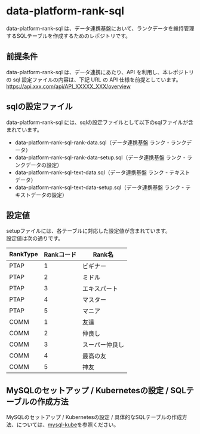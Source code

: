 # data-platform-rank-sql 
data-platform-rank-sql は、データ連携基盤において、ランクデータを維持管理するSQLテーブルを作成するためのレポジトリです。  

## 前提条件  
data-platform-rank-sql は、データ連携にあたり、API を利用し、本レポジトリ の sql 設定ファイルの内容は、下記 URL の API 仕様を前提としています。  
https://api.xxx.com/api/API_XXXXX_XXX/overview

## sqlの設定ファイル
data-platform-rank-sql には、sqlの設定ファイルとして以下のsqlファイルが含まれています。  

* data-platform-rank-sql-rank-data.sql（データ連携基盤 ランク - ランクデータ）
* data-platform-rank-sql-rank-data-setup.sql（データ連携基盤 ランク - ランクデータの設定）
* data-platform-rank-sql-text-data.sql（データ連携基盤 ランク - テキストデータ）
* data-platform-rank-sql-text-data-setup.sql（データ連携基盤 ランク - テキストデータの設定）

## 設定値

setupファイルには、各テーブルに対応した設定値が含まれています。  
設定値は次の通りです。

| RankType | Rankコード      | Rank名                    | 
| -------- | --------------- | ------------------------- | 
| PTAP     | 1               | ビギナー                  | 
| PTAP     | 2               | ミドル                    | 
| PTAP     | 3               | エキスパート              | 
| PTAP     | 4               | マスター                  | 
| PTAP     | 5               | マニア                    | 
| COMM     | 1               | 友達                     | 
| COMM     | 2               | 仲良し                   | 
| COMM     | 3               | スーパー仲良し            | 
| COMM     | 4               | 最高の友                  | 
| COMM     | 5               | 神友                     | 

## MySQLのセットアップ / Kubernetesの設定 / SQLテーブルの作成方法
MySQLのセットアップ / Kubernetesの設定 / 具体的なSQLテーブルの作成方法、については、[mysql-kube](https://github.com/latonaio/mysql-kube)を参照ください。
